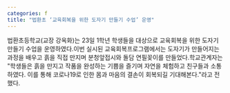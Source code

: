 ```yaml
---
categories: f
title: "법환초 ‘교육회복을 위한 도자기 만들기 수업’ 운영"
---
```

법환초등학교(교장 강옥화)는 23일 1학년 학생들을 대상으로 교육회복을 위한 도자기 만들기 수업을 운영하였다.이번 실시된 교육회복프로그램에서는 도자기가 만들어지는 과정을 배우고 흙을 직접 만지며 분청앞접시와 돌담 연필꽂이를 만들었다.학교관계자는 "학생들은 흙을 만지고 작품을 완성하는 기쁨을 즐기며 자연을 체험하고 친구들과 소통하였다. 이를 통해 코로나19로 인한 몸과 마음의 결손이 회복되길 기대해본다."라고 전했다.